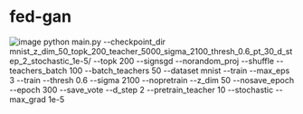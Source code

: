 # fed-gan
![image](https://github.com/daxx1/fed-gan/assets/92024670/cd21a13e-d68a-42c8-84a1-59df176e29ff)
python main.py --checkpoint_dir mnist_z_dim_50_topk_200_teacher_5000_sigma_2100_thresh_0.6_pt_30_d_step_2_stochastic_1e-5/ --topk 200 --signsgd --norandom_proj --shuffle  --teachers_batch 100 --batch_teachers 50 --dataset mnist --train --max_eps 3 --train --thresh 0.6 --sigma 2100 --nopretrain --z_dim 50 --nosave_epoch --epoch 300 --save_vote --d_step 2 --pretrain_teacher 10 --stochastic --max_grad 1e-5
